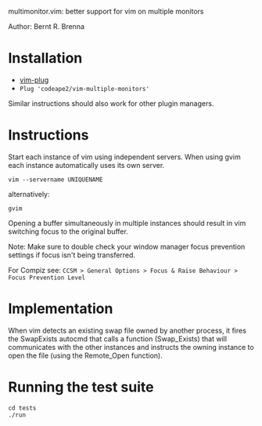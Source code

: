 
multimonitor.vim: better support for vim on multiple monitors


Author: Bernt R. Brenna


Installation
============

* [vim-plug](https://github.com/junegunn/vim-plug)
 *  `Plug 'codeape2/vim-multiple-monitors'`

Similar instructions should also work for other plugin managers.

Instructions
============

Start each instance of vim using independent servers. When using
gvim each instance automatically uses its own server.

`vim --servername UNIQUENAME`

alternatively:

`gvim`

Opening a buffer simultaneously in multiple instances should result
in vim switching focus to the original buffer.

Note: Make sure to double check your window manager focus prevention
settings if focus isn't being transferred.

For Compiz see:
`CCSM > General Options > Focus & Raise Behaviour > Focus Prevention Level`

Implementation
==============

When vim detects an existing swap file owned by another process, it fires
the SwapExists autocmd that calls a function (Swap_Exists) that will
communicates with the other instances and instructs the owning instance to
open the file (using the Remote_Open function).

Running the test suite
======================

```
cd tests
./run
```
